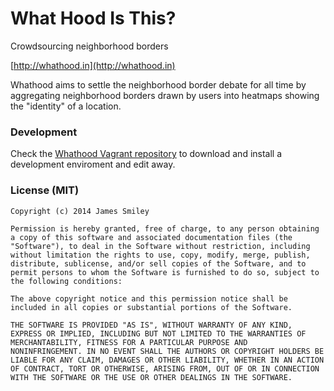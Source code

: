 What Hood Is This?
=======================

Crowdsourcing neighborhood borders

[http://whathood.in](http://whathood.in)

Whathood aims to settle the neighborhood border debate for all time by aggregating
neighborhood borders drawn by users into heatmaps showing the "identity" of a
location.

### Development

Check the [Whathood Vagrant repository](https://github.com/whathood/vagrant) to download and install a development enviroment and edit away.

### License (MIT)

    Copyright (c) 2014 James Smiley

    Permission is hereby granted, free of charge, to any person obtaining
    a copy of this software and associated documentation files (the
    "Software"), to deal in the Software without restriction, including
    without limitation the rights to use, copy, modify, merge, publish,
    distribute, sublicense, and/or sell copies of the Software, and to
    permit persons to whom the Software is furnished to do so, subject to
    the following conditions:

    The above copyright notice and this permission notice shall be
    included in all copies or substantial portions of the Software.

    THE SOFTWARE IS PROVIDED "AS IS", WITHOUT WARRANTY OF ANY KIND,
    EXPRESS OR IMPLIED, INCLUDING BUT NOT LIMITED TO THE WARRANTIES OF
    MERCHANTABILITY, FITNESS FOR A PARTICULAR PURPOSE AND
    NONINFRINGEMENT. IN NO EVENT SHALL THE AUTHORS OR COPYRIGHT HOLDERS BE
    LIABLE FOR ANY CLAIM, DAMAGES OR OTHER LIABILITY, WHETHER IN AN ACTION
    OF CONTRACT, TORT OR OTHERWISE, ARISING FROM, OUT OF OR IN CONNECTION
    WITH THE SOFTWARE OR THE USE OR OTHER DEALINGS IN THE SOFTWARE.
